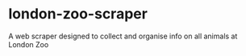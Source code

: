 # london-zoo-scraper
A web scraper designed to collect and organise info on all animals at London Zoo
